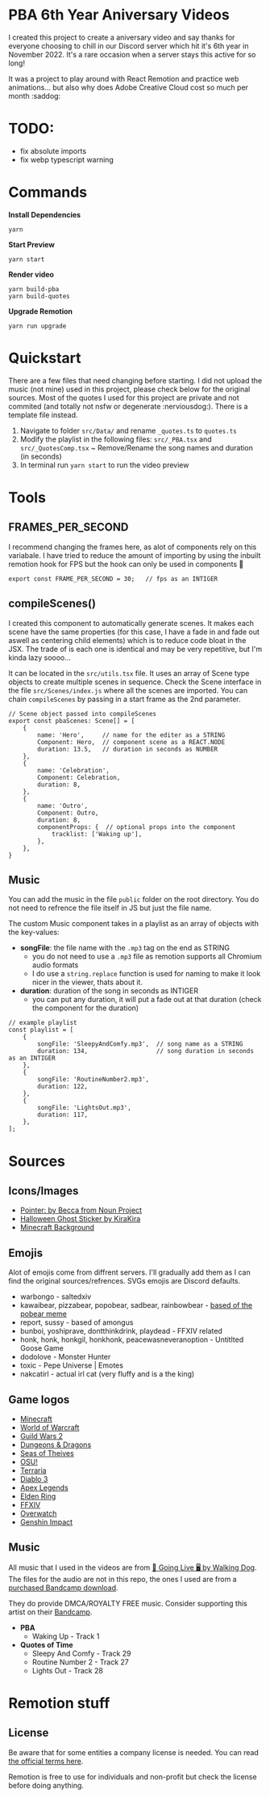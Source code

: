 # PBA 6th Year Aniversary Videos

I created this project to create a aniversary video and say thanks for everyone choosing to chill in our Discord server which hit it's 6th year in November 2022. It's a rare occasion when a server stays this active for so long!

It was a project to play around with React Remotion and practice web animations... but also why does Adobe Creative Cloud cost so much per month :saddog:

# TODO:

- fix absolute imports
- fix webp typescript warning

# Commands

**Install Dependencies**

```console
yarn
```

**Start Preview**

```console
yarn start
```

**Render video**

```console
yarn build-pba
yarn build-quotes
```

**Upgrade Remotion**

```console
yarn run upgrade
```

# Quickstart

There are a few files that need changing before starting. I did not upload the music (not mine) used in this project, please check below for the original sources. Most of the quotes I used for this project are private and not commited (and totally not nsfw or degenerate :nerviousdog:). There is a template file instead.

1. Navigate to folder `src/Data/` and rename `_quotes.ts` to `quotes.ts`
2. Modify the playlist in the following files: `src/_PBA.tsx` and `src/_QuotesComp.tsx` ~ Remove/Rename the song names and duration (in seconds)
3. In terminal run `yarn start` to run the video preview

# Tools

## FRAMES_PER_SECOND

I recommend changing the frames here, as alot of components rely on this variabale. I have tried to reduce the amount of importing by using the inbuilt remotion hook for FPS but the hook can only be used in components :shrug:

```
export const FRAME_PER_SECOND = 30;   // fps as an INTIGER
```

## compileScenes()

I created this component to automatically generate scenes. It makes each scene have the same properties (for this case, I have a fade in and fade out aswell as centering child elements) which is to reduce code bloat in the JSX. The trade of is each one is identical and may be very repetitive, but I'm kinda lazy soooo...

It can be located in the `src/utils.tsx` file. It uses an array of Scene type objects to create multiple scenes in sequence. Check the Scene interface in the file `src/Scenes/index.js` where all the scenes are imported. You can chain `compileScenes` by passing in a start frame as the 2nd parameter.

```
// Scene object passed into compileScenes
export const pbaScenes: Scene[] = [
	{
		name: 'Hero',     // name for the editer as a STRING
		Component: Hero,  // component scene as a REACT.NODE
		duration: 13.5,   // duration in seconds as NUMBER
	},
	{
		name: 'Celebration',
		Component: Celebration,
		duration: 8,
	},
	{
		name: 'Outro',
		Component: Outro,
		duration: 8,
		componentProps: {  // optional props into the component
			tracklist: ['Waking up'],
		},
	},
}
```

## Music

You can add the music in the file `public` folder on the root directory. You do not need to refrence the file itself in JS but just the file name.

The custom Music component takes in a playlist as an array of objects with the key-values:

- **songFile**: the file name with the `.mp3` tag on the end as STRING
  - you do not need to use a `.mp3` file as remotion supports all Chromium audio formats
  - I do use a `string.replace` function is used for naming to make it look nicer in the viewer, thats about it.
- **duration**: duration of the song in seconds as INTIGER
  - you can put any duration, it will put a fade out at that duration (check the component for the duration)

```
// example playlist
const playlist = [
	{
		songFile: 'SleepyAndComfy.mp3',  // song name as a STRING
		duration: 134,                   // song duration in seconds as an INTIGER
	},
	{
		songFile: 'RoutineNumber2.mp3',
		duration: 122,
	},
	{
		songFile: 'LightsOut.mp3',
		duration: 117,
	},
];
```

# Sources

## Icons/Images

- [Pointer: by Becca from Noun Project](https://thenounproject.com/icon/pointer-2559539/)
- [Halloween Ghost Sticker by KiraKira](https://giphy.com/stickers/transparent-dv0E50gKjjaRzbcltM)
- [Minecraft Background](https://www.polygon.com/2019/11/7/20952214/minecraft-most-important-game-of-the-decade-2010)

## Emojis

Alot of emojis come from diffrent servers. I'll gradually add them as I can find the original sources/refrences. SVGs emojis are Discord defaults.

- warbongo - saltedxiv
- kawaibear, pizzabear, popobear, sadbear, rainbowbear - [based of the pobear meme](https://knowyourmeme.com/memes/polar-bear-gif)
- report, sussy - based of amongus
- bunboi, yoshiprave, dontthinkdrink, playdead - FFXIV related
- honk, honk, honkgil, honkhonk, peacewasneveranoption - Untitlted Goose Game
- dodolove - Monster Hunter
- toxic - Pepe Universe | Emotes
- nakcatirl - actual irl cat (very fluffy and is a the king)

## Game logos

- [Minecraft](https://logos-world.net/minecraft-logo/)
- [World of Warcraft](https://logos-world.net/world-of-warcraft-logo/)
- [Guild Wars 2](https://logos-world.net/guild-wars-logo/)
- [Dungeons & Dragons](https://logos-world.net/dnd-dungeons-dragons-logo/)
- [Seas of Theives](https://logos-world.net/sea-of-thieves-logo/)
- [OSU!](https://logos-world.net/osu-logo/)
- [Terraria](https://terraria.fandom.com/wiki/Logo)
- [Diablo 3](https://www.pngmart.com/image/504793)
- [Apex Legends](https://logos-world.net/apex-legends-logo/)
- [Elden Ring](https://en.bandainamcoent.eu/elden-ring/elden-ring)
- [FFXIV](https://finalfantasy.fandom.com/wiki/Final_Fantasy_XIV)
- [Overwatch](https://www.nicepng.com/ourpic/u2w7r5i1e6o0q8w7_overwatch-logo-unchained-podcast/)
- [Genshin Impact](https://www.hoyolab.com/article/63716)

## Music

All music that I used in the videos are from [🎤 Going Live 🖥️ by Walking Dog](https://www.youtube.com/watch?v=8IiVnsHT7QA). The files for the audio are not in this repo, the ones I used are from a [purchased Bandcamp download](https://walkingdog.bandcamp.com/album/going-live-2).

They do provide DMCA/ROYALTY FREE music. Consider supporting this artist on their [Bandcamp](https://walkingdog.bandcamp.com/).

- **PBA**
  - Waking Up - Track 1
- **Quotes of Time**
  - Sleepy And Comfy - Track 29
  - Routine Number 2 - Track 27
  - Lights Out - Track 28

# Remotion stuff

## License

Be aware that for some entities a company license is needed. You can read [the official terms here](https://github.com/remotion-dev/remotion/blob/main/LICENSE.md).

Remotion is free to use for individuals and non-profit but check the license before doing anything.
